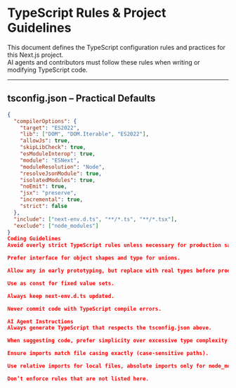 # TypeScript Rules & Project Guidelines

This document defines the TypeScript configuration rules and practices for this Next.js project.  
AI agents and contributors must follow these rules when writing or modifying TypeScript code.

---

## tsconfig.json – Practical Defaults
```json
{
  "compilerOptions": {
    "target": "ES2022",
    "lib": ["DOM", "DOM.Iterable", "ES2022"],
    "allowJs": true,
    "skipLibCheck": true,
    "esModuleInterop": true,
    "module": "ESNext",
    "moduleResolution": "Node",
    "resolveJsonModule": true,
    "isolatedModules": true,
    "noEmit": true,
    "jsx": "preserve",
    "incremental": true,
    "strict": false
  },
  "include": ["next-env.d.ts", "**/*.ts", "**/*.tsx"],
  "exclude": ["node_modules"]
}
Coding Guidelines
Avoid overly strict TypeScript rules unless necessary for production safety.

Prefer interface for object shapes and type for unions.

Allow any in early prototyping, but replace with real types before production.

Use as const for fixed value sets.

Always keep next-env.d.ts updated.

Never commit code with TypeScript compile errors.

AI Agent Instructions
Always generate TypeScript that respects the tsconfig.json above.

When suggesting code, prefer simplicity over excessive type complexity.

Ensure imports match file casing exactly (case-sensitive paths).

Use relative imports for local files, absolute imports only for node_modules.

Don’t enforce rules that are not listed here.